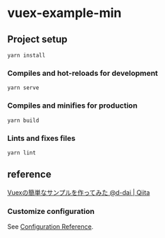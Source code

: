 # vuex-example-min

## Project setup
```
yarn install
```

### Compiles and hot-reloads for development
```
yarn serve
```

### Compiles and minifies for production
```
yarn build
```

### Lints and fixes files
```
yarn lint
```

## reference
[Vuexの簡単なサンプルを作ってみた @d-dai | Qiita](https://qiita.com/d-dai/items/7df318b9369be3d58a58#vuex%E3%81%A8%E3%81%AF)

### Customize configuration
See [Configuration Reference](https://cli.vuejs.org/config/).
